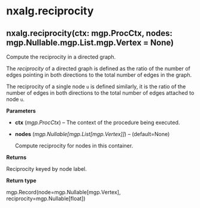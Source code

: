 # nxalg.reciprocity

## nxalg.reciprocity\(ctx: mgp.ProcCtx, nodes: mgp.Nullable.mgp.List.mgp.Vertex = None\)

Compute the reciprocity in a directed graph.

The _reciprocity_ of a directed graph is defined as the ratio of the number of edges pointing in both directions to the total number of edges in the graph.

The reciprocity of a single node `u` is defined similarly, it is the ratio of the number of edges in both directions to the total number of edges attached to node `u`.

**Parameters**

* **ctx** \(_mgp.ProcCtx_\) – The context of the procedure being executed.
* **nodes** \(_mgp.Nullable\[mgp.List\[mgp.Vertex\]\]_\) – \(default=None\)

  Compute reciprocity for nodes in this container.

**Returns**

Reciprocity keyed by node label.

**Return type**

mgp.Record\(node=mgp.Nullable\[mgp.Vertex\], reciprocity=mgp.Nullable\[float\]\)

